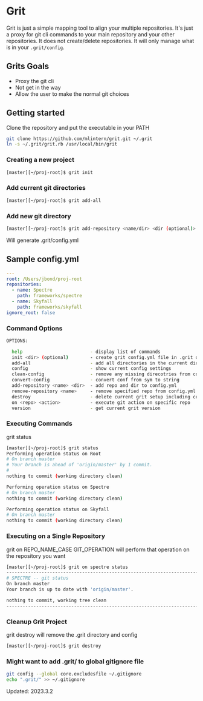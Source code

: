 # Grit

Grit is just a simple mapping tool to align your multiple repositories. It's just a proxy for git cli commands to your main repository and your other repositories. It does not create/delete repositories.  It will only manage what is in your `.grit/config`.

## Grits Goals

* Proxy the git cli
* Not get in the way
* Allow the user to make the normal git choices

## Getting started

Clone the repository and put the executable in your PATH

```sh
git clone https://github.com/mlintern/grit.git ~/.grit
ln -s ~/.grit/grit.rb /usr/local/bin/grit
```

### Creating a new project

```sh
[master][~/proj-root]$ grit init
```

### Add current git directories

```sh
[master][~/proj-root]$ grit add-all
```

### Add new git directory

```sh
[master][~/proj-root]$ grit add-repository <name/dir> <dir (optional)>
```

Will generate .grit/config.yml

## Sample config.yml

```yaml
---
root: /Users/jbond/proj-root
repositories:
  - name: Spectre
    path: frameworks/spectre
  - name: Skyfall
    path: frameworks/skyfall
ignore_root: false
```

### Command Options

```sh
OPTIONS:

  help                         - display list of commands
  init <dir> (optional)        - create grit config.yml file in .grit dir
  add-all                      - add all directories in the current directory to config.yml
  config                       - show current config settings
  clean-config                 - remove any missing direcotries from config.yml
  convert-config               - convert conf from sym to string
  add-repository <name> <dir>  - add repo and dir to config.yml
  remove-repository <name>     - remove specified repo from config.yml
  destroy                      - delete current grit setup including config and .grit directory
  on <repo> <action>           - execute git action on specific repo
  version                      - get current grit version
```

### Executing Commands

grit status

```sh
[master][~/proj-root]$ grit status
Performing operation status on Root
# On branch master
# Your branch is ahead of 'origin/master' by 1 commit.
#
nothing to commit (working directory clean)

Performing operation status on Spectre
# On branch master
nothing to commit (working directory clean)

Performing operation status on Skyfall
# On branch master
nothing to commit (working directory clean)
```

### Executing on a Single Repository

grit on REPO_NAME_CASE GIT_OPERATION will perform that operation on the repository you want

```sh
[master][~/proj-root]$ grit on spectre status
--------------------------------------------------------------------------------
# SPECTRE -- git status
On branch master
Your branch is up to date with 'origin/master'.

nothing to commit, working tree clean
--------------------------------------------------------------------------------
```

### Cleanup Grit Project

grit destroy will remove the .grit directory and config

```sh
[master][~/proj-root]$ grit destroy
```

### Might want to add .grit/ to global gitignore file

```sh
git config --global core.excludesfile ~/.gitignore
echo ".grit/" >> ~/.gitignore
```

Updated: 2023.3.2
